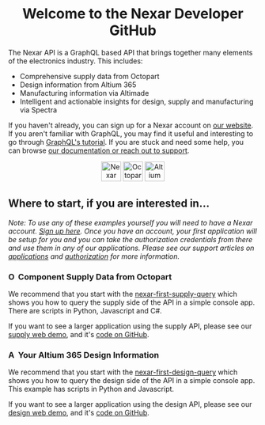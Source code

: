 <h1 align="center"><b>Welcome to the Nexar Developer GitHub</b></h1>

The Nexar API is a GraphQL based API that brings together many elements of the electronics industry. This includes:

- Comprehensive supply data from Octopart
- Design information from Altium 365
- Manufacturing information via Altimade
- Intelligent and actionable insights for design, supply and manufacturing via Spectra

If you haven't already, you can sign up for a Nexar account on [our website](https://nexar.com/). If you aren't familiar with GraphQL, you may find it useful and interesting to go through [GraphQL's tutorial](https://graphql.org/learn/). If you are stuck and need some help, you can browse [our documentation or reach out to support](https://support.nexar.com/support/home).

<div align="center">
    <picture>
        <source media="(prefers-color-scheme: dark)" srcset="https://github.com/NexarDeveloper/.github-private/blob/main/profile/static/Nexar-Logo-Lockup-Horizontal-4C-DkBG.svg">
        <source media="(prefers-color-scheme: light)" srcset="https://github.com/NexarDeveloper/.github-private/blob/main/profile/static/Nexar-Logo-Lockup-Horizontal-4C-LtBg.svg">
        <img alt="Nexar Logo" height="40px" src="https://github.com/NexarDeveloper/.github-private/blob/main/profile/static/Nexar-Logo-Lockup-Horizontal-4C-LtBg.svg">
    </picture>
    <picture>
        <img alt="Octopart Logo" height="40px" src="https://github.com/NexarDeveloper/.github-private/blob/main/profile/static/A20-Altium-Logo-Octopart.svg">
    </picture>
    <picture>
        <source media="(prefers-color-scheme: dark)" srcset="https://github.com/NexarDeveloper/.github-private/blob/main/profile/static/A20-Altium-Logo_A365-Horiz-Lt.svg">
        <source media="(prefers-color-scheme: light)" srcset="https://github.com/NexarDeveloper/.github-private/blob/main/profile/static/A20-Altium-Logo_A365-Horiz-Dk.svg">
        <img alt="Altium 365 Logo" height="40px" src="https://github.com/NexarDeveloper/.github-private/blob/main/profile/static/A20-Altium-Logo_A365-Horiz-Dk.svg">
    </picture>
</div>

## Where to start, if you are interested in...

_Note: To use any of these examples yourself you will need to have a Nexar account. [Sign up here](https://portal.nexar.com/sign-up). Once you have an account, your first application will be setup for you and you can take the authorization credentials from there and use them in any of our applications. Please see our support articles on [applications](https://support.nexar.com/support/solutions/articles/101000436377-what-are-nexar-applications-) and [authorization](https://support.nexar.com/support/solutions/articles/101000471994-authorization) for more information._

<h3>
    <img src="https://github.com/NexarDeveloper/.github-private/blob/main/profile/static/Octopart-Logo_Gear-Blue.svg" alt="Octopart Gear Logo" height="16px" />
    Component Supply Data from Octopart
</h3>

We recommend that you start with the [nexar-first-supply-query](https://github.com/NexarDeveloper/nexar-first-supply-query) which shows you how to query the supply side of the API in a simple console app. There are scripts in Python, Javascript and C#.

If you want to see a larger application using the supply API, please see our [supply web demo](https://web-supply-demo.nexar.com/), and it's [code on GitHub](https://github.com/NexarDeveloper/web-supply-demo-blazor).

<h3>
    <img src="https://github.com/NexarDeveloper/.github-private/blob/main/profile/static/A365_label.svg" alt="Altium 365 Logo" height="16px" />
    Your Altium 365 Design Information
</h3>

We recommend that you start with the [nexar-first-design-query](https://github.com/NexarDeveloper/nexar-first-design-query) which shows you how to query the design side of the API in a simple console app. This example has scripts in Python and Javascript.

If you want to see a larger application using the design API, please see our [design web demo](https://web-design-demo.nexar.com/), and it's [code on GitHub](https://github.com/NexarDeveloper/web-design-demo-blazor).
